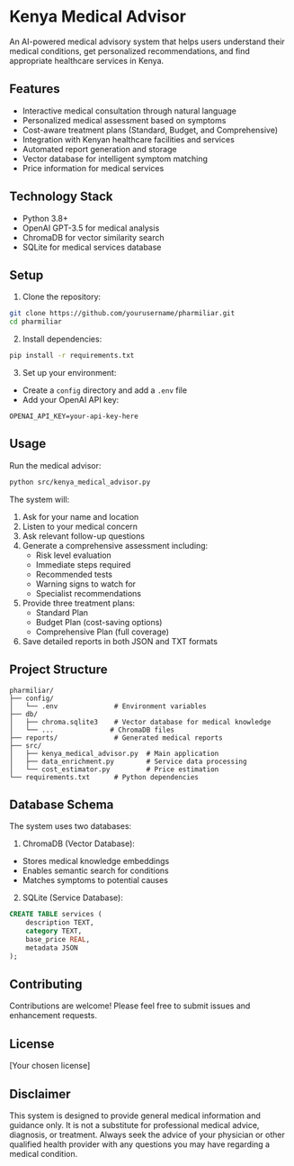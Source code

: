 # Kenya Medical Advisor

An AI-powered medical advisory system that helps users understand their medical conditions, get personalized recommendations, and find appropriate healthcare services in Kenya.

## Features

- Interactive medical consultation through natural language
- Personalized medical assessment based on symptoms
- Cost-aware treatment plans (Standard, Budget, and Comprehensive)
- Integration with Kenyan healthcare facilities and services
- Automated report generation and storage
- Vector database for intelligent symptom matching
- Price information for medical services

## Technology Stack

- Python 3.8+
- OpenAI GPT-3.5 for medical analysis
- ChromaDB for vector similarity search
- SQLite for medical services database

## Setup

1. Clone the repository:
```bash
git clone https://github.com/yourusername/pharmiliar.git
cd pharmiliar
```

2. Install dependencies:
```bash
pip install -r requirements.txt
```

3. Set up your environment:
- Create a `config` directory and add a `.env` file
- Add your OpenAI API key:
```
OPENAI_API_KEY=your-api-key-here
```

## Usage

Run the medical advisor:
```bash
python src/kenya_medical_advisor.py
```

The system will:
1. Ask for your name and location
2. Listen to your medical concern
3. Ask relevant follow-up questions
4. Generate a comprehensive assessment including:
   - Risk level evaluation
   - Immediate steps required
   - Recommended tests
   - Warning signs to watch for
   - Specialist recommendations
5. Provide three treatment plans:
   - Standard Plan
   - Budget Plan (cost-saving options)
   - Comprehensive Plan (full coverage)
6. Save detailed reports in both JSON and TXT formats

## Project Structure

```
pharmiliar/
├── config/
│   └── .env              # Environment variables
├── db/
│   ├── chroma.sqlite3    # Vector database for medical knowledge
│   └── ...              # ChromaDB files
├── reports/              # Generated medical reports
├── src/
│   ├── kenya_medical_advisor.py  # Main application
│   ├── data_enrichment.py        # Service data processing
│   └── cost_estimator.py         # Price estimation
└── requirements.txt      # Python dependencies
```

## Database Schema

The system uses two databases:

1. ChromaDB (Vector Database):
- Stores medical knowledge embeddings
- Enables semantic search for conditions
- Matches symptoms to potential causes

2. SQLite (Service Database):
```sql
CREATE TABLE services (
    description TEXT,
    category TEXT,
    base_price REAL,
    metadata JSON
);
```

## Contributing

Contributions are welcome! Please feel free to submit issues and enhancement requests.

## License

[Your chosen license]

## Disclaimer

This system is designed to provide general medical information and guidance only. It is not a substitute for professional medical advice, diagnosis, or treatment. Always seek the advice of your physician or other qualified health provider with any questions you may have regarding a medical condition.
